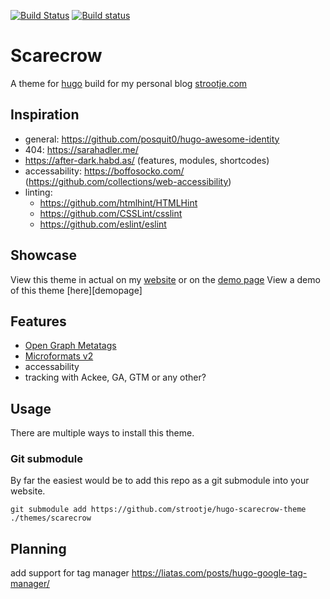 [![Build Status](https://travis-ci.org/strootje/hugo-scarecrow-theme.svg?branch=master)][build:travis]
[![Build status](https://ci.appveyor.com/api/projects/status/dlmh20r3fcsi5kgi/branch/master?svg=true)][build:appveyor]

# Scarecrow
A theme for [hugo][hugo] build for my personal blog [strootje.com][demo:strootje]

## Inspiration
* general: https://github.com/posquit0/hugo-awesome-identity
* 404: https://sarahadler.me/
* https://after-dark.habd.as/ (features, modules, shortcodes)
* accessability: https://boffosocko.com/ (https://github.com/collections/web-accessibility)
* linting:
	- https://github.com/htmlhint/HTMLHint
	- https://github.com/CSSLint/csslint
	- https://github.com/eslint/eslint


## Showcase
View this theme in actual on my [website][demo:strootje] or on the [demo page][demo:github]
View a demo of this theme [here][demopage]

## Features
* [Open Graph Metatags][feature:ogp]
* [Microformats v2][feature:microformats2]
* accessability
* tracking with Ackee, GA, GTM or any other?

## Usage
There are multiple ways to install this theme.

### Git submodule
By far the easiest would be to add this repo as a git submodule into your website.

```
git submodule add https://github.com/strootje/hugo-scarecrow-theme ./themes/scarecrow
```

## Planning
add support for tag manager
https://liatas.com/posts/hugo-google-tag-manager/


[build:travis]: https://travis-ci.org/strootje/hugo-scarecrow-theme
[build:appveyor]: https://ci.appveyor.com/project/strootje/hugo-scarecrow-theme/branch/master
[feature:ogp]: https://ogp.me/
[feature:microformats2]: http://microformats.org/
[demo:github]: https://strootje.github.io/hugo-scarecrow-theme/
[demo:strootje]: https://strootje.com/
[hugo]: https://gohugo.io/
